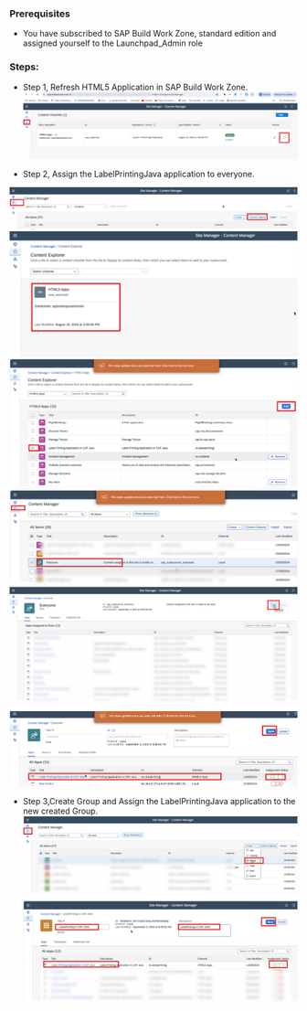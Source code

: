 ### Prerequisites

- You have subscribed to SAP Build Work Zone, standard edition and assigned yourself to the Launchpad_Admin role


### Steps:

- Step 1, Refresh HTML5 Application in SAP Build Work Zone.
![alt text](image-14.png)

- Step 2, Assign the LabelPrintingJava application to everyone.

![alt text](image-15.png)
![alt text](image-16.png)
![alt text](image-67.png)
![alt text](image-68.png)
![alt text](image-63.png)
![alt text](image-69.png)



- Step 3,Create Group and Assign the LabelPrintingJava application to the new created Group.
![alt text](image-20.png)
![alt text](image-70.png)




